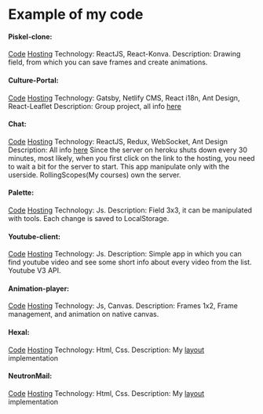 # Example of my code
#### Piskel-clone:
[Code](https://github.com/GeorgPandeh/piskel-clone/tree/master)
[Hosting](https://georgpandeh.github.io/piskel-clone/)
Technology: ReactJS, React-Konva.
Description: Drawing field, from which you can save frames and create animations.
#### Culture-Portal:
[Code](https://github.com/GeorgPandeh/culture-portal)
[Hosting](https://nifty-torvalds-a62528.netlify.com/ru/)
Technology: Gatsby, Netlify CMS, React i18n, Ant Design, React-Leaflet
Description: Group project, all info [here](https://github.com/GeorgPandeh/culture-portal/blob/master/README.md)
#### Chat:
[Code](https://github.com/GeorgPandeh/Chat/tree/master)
[Hosting](https://sheltered-plateau-55850.herokuapp.com/)
Technology: ReactJS, Redux, WebSocket, Ant Design
Description: All info [here](https://github.com/rolling-scopes-school/tasks/blob/2018-Q3/tasks/codejam-culture-portal.md)
Since the server on heroku shuts down every 30 minutes, most likely, when you first click on the link to the hosting, you need to wait a bit for the server to start.
This app manipulate only with the userside. RollingScopes(My courses) own the server.
#### Palette:
[Code](https://github.com/GeorgPandeh/Palette)
[Hosting](https://georgpandeh.github.io/Palette/)
Technology: Js.
Description: Field 3x3, it can be manipulated with tools. Each change is saved to LocalStorage.
#### Youtube-client:
[Code](https://github.com/GeorgPandeh/youtube-client)
[Hosting](https://georgpandeh.github.io/youtube-client/)
Technology: Js.
Description: Simple app in which you can find youtube video and see some short info about every video from the list. Youtube V3 API.
#### Animation-player:
[Code](https://github.com/GeorgPandeh/Animation-player)
[Hosting](https://georgpandeh.github.io/Animation-player/)
Technology: Js, Canvas.
Description: Frames 1x2, Frame management, and animation on native canvas.
#### Hexal:
[Code](https://github.com/GeorgPandeh/hexal)
[Hosting](https://georgpandeh.github.io/hexal/)
Technology: Html, Css.
Description: My [layout](https://www.psdchat.com/resources/templates/psd-templates/hexal/) implementation
#### NeutronMail:
[Code](https://github.com/GeorgPandeh/NeutronMail)
[Hosting](https://georgpandeh.github.io/NeutronMail/)
Technology: Html, Css.
Description: My [layout](https://dribbble.com/shots/3663760-Neutron-Page) implementation
